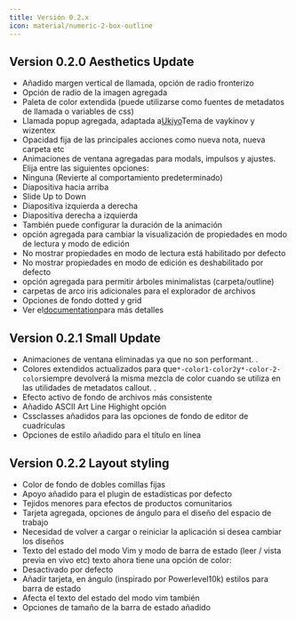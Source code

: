 ```yaml
---
title: Versión 0.2.x
icon: material/numeric-2-box-outline
---
```


## Version 0.2.0 Aesthetics Update
- Añadido margen vertical de llamada, opción de radio fronterizo
- Opción de radio de la imagen agregada
- Paleta de color extendida (puede utilizarse como fuentes de metadatos de llamada o variables de css)
- Llamada popup agregada, adaptada a[Ukiyo](https://github.com/technerium/obsidian-ukiyo)Tema de vaykinov y wizentex
- Opacidad fija de las principales acciones como nueva nota, nueva carpeta etc
- Animaciones de ventana agregadas para modals, impulsos y ajustes. Elija entre las siguientes opciones:
- Ninguna (Revierte al comportamiento predeterminado)
- Diapositiva hacia arriba
- Slide Up to Down
- Diapositiva izquierda a derecha
- Diapositiva derecha a izquierda
- También puede configurar la duración de la animación
- opción agregada para cambiar la visualización de propiedades en modo de lectura y modo de edición
- No mostrar propiedades en modo de lectura está habilitado por defecto
- No mostrar propiedades en modo de edición es deshabilitado por defecto
- opción agregada para permitir árboles minimalistas (carpeta/outline)
- carpetas de arco iris adicionales para el explorador de archivos
- Opciones de fondo dotted y grid
- Ver el[documentation](https://github.com/bladeacer/flexcyon/tree/master/docs/docs.md)para más detalles

## Version 0.2.1 Small Update
- Animaciones de ventana eliminadas ya que no son performant.
.
- Colores extendidos actualizados para que`*-color1-color2`y`*-color-2-color`siempre devolverá la misma mezcla de color cuando se utiliza en las utilidades de metadatos callout.
.
- Efecto activo de fondo de archivos más consistente
- Añadido ASCII Art Line Highight opción
- Cssclasses añadidos para las opciones de fondo de editor de cuadrículas
- Opciones de estilo añadido para el título en línea

## Version 0.2.2 Layout styling
- Color de fondo de dobles comillas fijas
- Apoyo añadido para el plugin de estadísticas por defecto
- Tejidos menores para efectos de productos comunitarios
- Tarjeta agregada, opciones de ángulo para el diseño del espacio de trabajo
- Necesidad de volver a cargar o reiniciar la aplicación si desea cambiar los diseños
- Texto del estado del modo Vim y modo de barra de estado (leer / vista previa en vivo etc) texto ahora tiene una opción de color:
- Desactivado por defecto
- Añadir tarjeta, en ángulo (inspirado por Powerlevel10k) estilos para barra de estado
- Afecta el texto del estado del modo vim también
- Opciones de tamaño de la barra de estado añadido
